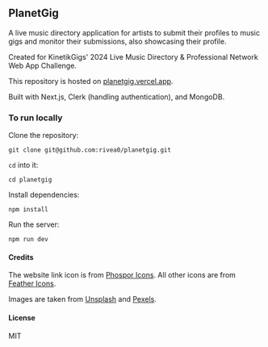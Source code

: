 ## PlanetGig

A live music directory application for artists to submit their profiles to music gigs and monitor their submissions, also showcasing their profile. 

Created for KinetikGigs' 2024 Live Music Directory & Professional Network Web App Challenge.

This repository is hosted on [planetgig.vercel.app](https://planetgig.vercel.app/).

Built with Next.js, Clerk (handling authentication), and MongoDB.

### To run locally

Clone the repository:

```
git clone git@github.com:rivea0/planetgig.git
```

`cd` into it:

```
cd planetgig
```

Install dependencies:

```
npm install
```

Run the server:

```
npm run dev
```

#### Credits

The website link icon is from [Phospor Icons](https://phosphoricons.com).
All other icons are from [Feather Icons](https://feathericons.com).

Images are taken from [Unsplash](https://unsplash.com) and [Pexels](https://www.pexels.com).

#### License
MIT

